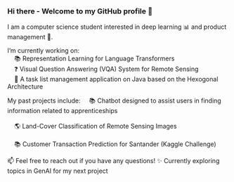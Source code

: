 ### Hi there - Welcome to my GitHub profile 👋

I am a computer science student interested in deep learning 📊 and product management 🚀. 

I’m currently working on: <br>
&nbsp;&nbsp;&nbsp;  📚 Representation Learning for Language Transformers <br>
&nbsp;&nbsp;&nbsp;  ❓ Visual Question Answering (VQA) System for Remote Sensing <br>
&nbsp;&nbsp;&nbsp;  📑 A task list management application on Java based on the Hexogonal Architecture

My past projects include: 
&nbsp;&nbsp;&nbsp;  📚 Chatbot designed to assist users in finding information related to apprenticeships <br>  
&nbsp;&nbsp;&nbsp;  🌎 Land-Cover Classification of Remote Sensing Images <br>  
&nbsp;&nbsp;&nbsp;  📚 Customer Transaction Prediction for Santander (Kaggle Challenge) <br>  

📫 Feel free to reach out if you have any questions! 
✨ Currently exploring topics in GenAI for my next project
